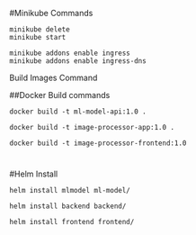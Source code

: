#Minikube Commands
````
minikube delete
minikube start
````
````
minikube addons enable ingress
minikube addons enable ingress-dns
````

Build Images Command

##Docker Build commands
````
docker build -t ml-model-api:1.0 .
````
````
docker build -t image-processor-app:1.0 .
````
````
docker build -t image-processor-frontend:1.0
````
#
#Helm Install
````
helm install mlmodel ml-model/
````
````
helm install backend backend/
````
````
helm install frontend frontend/
````